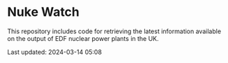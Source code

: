 # Nuke Watch

This repository includes code for retrieving the latest information available on the output of EDF nuclear power plants in the UK.

Last updated: 2024-03-14 05:08